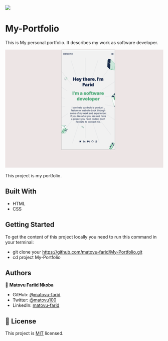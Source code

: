 ![](https://img.shields.io/badge/Microverse-blueviolet)

# My-Portfolio

This is My personal portfolio.
It describes my work as software developer.

![screenshot](./assets/project_screenshot.png)

This project is my portfolio.

## Built With

- HTML
- CSS

## Getting Started
To get the content of this project locally you need to run this command in your terminal:
- git clone your https://github.com/matovu-farid/My-Portfolio.git
- cd project My-Portfolio
## Authors

👤 **Matovu Fariid Nkoba**

- GitHub: [@matovu-farid](https://github.com/matovu-farid)
- Twitter: [@matovu100](https://twitter.com/matovu100)
- LinkedIn: [matovu-farid](https://www.linkedin.com/in/matovu-farid-48b80257)

## 📝 License

This project is [MIT](./MIT.md) licensed.
